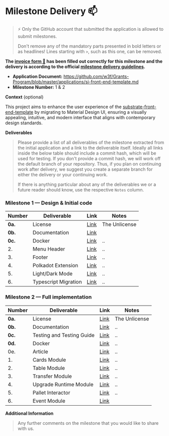 # Milestone Delivery :mailbox:

> ⚡ Only the GitHub account that submitted the application is allowed to submit milestones. 
> 
> Don't remove any of the mandatory parts presented in bold letters or as headlines! Lines starting with `>`, such as this one, can be removed.

**The [invoice form :pencil:](https://docs.google.com/forms/d/e/1FAIpQLSfmNYaoCgrxyhzgoKQ0ynQvnNRoTmgApz9NrMp-hd8mhIiO0A/viewform) has been filled out correctly for this milestone and the delivery is according to the official [milestone delivery guidelines](https://github.com/w3f/Grants-Program/blob/master/docs/Support%20Docs/milestone-deliverables-guidelines.md).**  

* **Application Document:** https://github.com/w3f/Grants-Program/blob/master/applications/si-front-end-template.md 
* **Milestone Number:**  1 & 2
 
**Context** (optional)

This project aims to enhance the user experience of the [substrate-front-end-template](https://github.com/substrate-developer-hub/substrate-front-end-template) by migrating to Material Design UI, ensuring a visually appealing, intuitive, and modern interface that aligns with contemporary design standards.

**Deliverables**
> Please provide a list of all deliverables of the milestone extracted from the initial application and a link to the deliverable itself. Ideally all links inside the below table should include a commit hash, which will be used for testing. If you don't provide a commit hash, we will work off the default branch of your repository. Thus, if you plan on continuing work after delivery, we suggest you create a separate branch for either the delivery or your continuing work. 
> 
> If there is anything particular about any of the deliverables we or a future reader should know, use the respective `Notes` column.



### Milestone 1  — Design & Initial code

| Number | Deliverable | Link | Notes
| ------------- | ------------- | ------------- |------------- |
| **0a.** | License | [Link](https://github.com/stojanov-igor/substrate-front-end-template/blob/material-design-update/LICENSE) | The Unlicense |
| **0b.** | Documentation | [Link](https://github.com/stojanov-igor/substrate-front-end-template/blob/material-design-update/README.md) |   |
| **0c.** | Docker | [Link]() |  .. |
| 2. | Menu Header | [Link]() |  .. |
| 3. | Footer | [Link]() |  .. |
| 4. | Polkadot Extension| [Link]() |  .. |
| 5. | Light/Dark Mode| [Link]() |  .. |
| 6. | Typescript Migration | [Link]() |  .. |


### Milestone 2  — Full implementation


| Number | Deliverable | Link | Notes |
| ------------- | ------------- | ------------- |------------- |
| **0a.** | License | [Link](https://github.com/stojanov-igor/substrate-front-end-template/blob/material-design-update/LICENSE) | The Unlicense |
| **0b.** | Documentation | [Link](https://github.com/stojanov-igor/substrate-front-end-template/blob/material-design-update/README.md) | .. |
| **0c.** | Testing and Testing Guide | [Link]() | .. |
| **0d.** | Docker | [Link]() | .. |
| 0e. | Article | [Link]() | .. |
| 1. | Cards Module | [Link]() | .. |
| 2. | Table Module| [Link]() | .. |
| 3. | Transfer Module | [Link]() | .. |
| 4. | Upgrade Runtime Module| [Link]() | .. |
| 5. | Pallet Interactor | [Link]()| .. |
| 6. | Event Module | [Link]() |

**Additional Information**
> Any further comments on the milestone that you would like to share with us.

